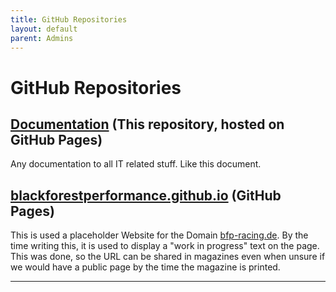 ```yaml
---
title: GitHub Repositories
layout: default
parent: Admins
---
```


# GitHub Repositories

## [Documentation] (This repository, hosted on GitHub Pages)

Any documentation to all IT related stuff. Like this document.

## [blackforestperformance.github.io] (GitHub Pages)

This is used a placeholder Website for the Domain [bfp-racing.de]. By the time writing this, it is used to display a "work in progress" text on the page.
This was done, so the URL can be shared in magazines even when unsure if we would have a public page by the time the magazine is printed.

---

[Documentation]: https://github.com/BlackForestPerformance/documentation
[blackforestperformance.github.io]: https://github.com/BlackForestPerformance/BlackForestPerformance.github.io
[bfp-racing.de]: https://bfp-racing.de

